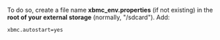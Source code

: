 To do so, create a file name **xbmc_env.properties** (if not existing) in the **root of your external storage** (normally, "/sdcard").
Add:
```
xbmc.autostart=yes
```
